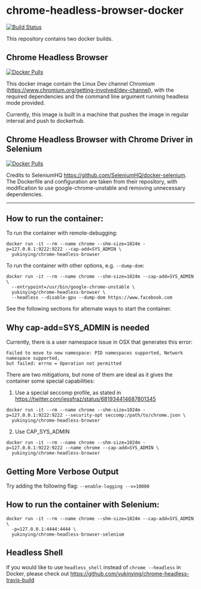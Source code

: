 # chrome-headless-browser-docker

[![Build Status](https://travis-ci.org/yukinying/chrome-headless-browser-docker.svg?branch=master)](https://travis-ci.org/yukinying/chrome-headless-browser-docker)

This repository contains two docker builds.

## Chrome Headless Browser
[![Docker Pulls](https://img.shields.io/docker/pulls/yukinying/chrome-headless-browser.svg)](https://hub.docker.com/r/yukinying/chrome-headless-browser/tags/)

This docker image contain the Linux Dev channel Chromium (https://www.chromium.org/getting-involved/dev-channel), with the required dependencies and the command line argument running headless mode provided.

Currently, this image is built in a machine that pushes the image in regular interval and push to dockerhub.

## Chrome Headless Browser with Chrome Driver in Selenium

[![Docker Pulls](https://img.shields.io/docker/pulls/yukinying/chrome-headless-browser-selenium.svg)](https://hub.docker.com/r/yukinying/chrome-headless-browser-selenium/tags/)

Credits to SeleniumHQ https://github.com/SeleniumHQ/docker-selenium. The Dockerfile and configuration are taken from their repository, with modification to use google-chrome-unstable and removing unnecessary dependencies.

---

## How to run the container:

To run the container with remote-debugging:
```
docker run -it --rm --name chrome --shm-size=1024m -p=127.0.0.1:9222:9222 --cap-add=SYS_ADMIN \
  yukinying/chrome-headless-browser
```

To run the container with other options, e.g. `--dump-dom`:
```
docker run -it --rm --name chrome --shm-size=1024m --cap-add=SYS_ADMIN \
  --entrypoint=/usr/bin/google-chrome-unstable \
  yukinying/chrome-headless-browser \
  --headless --disable-gpu --dump-dom https://www.facebook.com
```

See the following sections for alternate ways to start the container.

## Why cap-add=SYS_ADMIN is needed

Currently, there is a user namespace issue in OSX that generates this error:
```
Failed to move to new namespace: PID namespaces supported, Network namespace supported,
but failed: errno = Operation not permitted
```

There are two mitigations, but none of them are ideal as it gives the container some special capabilities:

1. Use a special seccomp profile, as stated in https://twitter.com/jessfraz/status/681934414687801345
```
docker run -it --rm --name chrome --shm-size=1024m -p=127.0.0.1:9222:9222 --security-opt seccomp:/path/to/chrome.json \
  yukinying/chrome-headless-browser
```

2. Use CAP_SYS_ADMIN
```
docker run -it --rm --name chrome --shm-size=1024m -p=127.0.0.1:9222:9222 --name chrome --cap-add=SYS_ADMIN \
  yukinying/chrome-headless-browser
```

## Getting More Verbose Output

Try adding the following flag: `--enable-logging --v=10000`

## How to run the container with Selenium:

```
docker run -it --rm --name chrome --shm-size=1024m --cap-add=SYS_ADMIN \
  -p=127.0.0.1:4444:4444 \
  yukinying/chrome-headless-browser-selenium
```

## Headless Shell

If you would like to use `headless_shell` instead of `chrome --headless` in Docker, please check out https://github.com/yukinying/chrome-headless-travis-build
